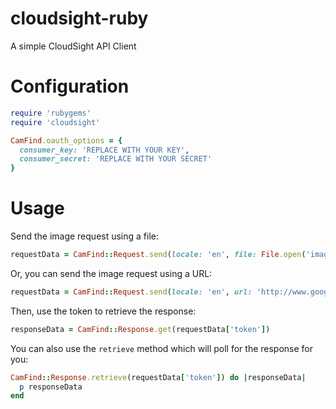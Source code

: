 cloudsight-ruby
===============

A simple CloudSight API Client

Configuration
=============

```ruby
require 'rubygems'
require 'cloudsight'

CamFind.oauth_options = {
  consumer_key: 'REPLACE WITH YOUR KEY',
  consumer_secret: 'REPLACE WITH YOUR SECRET'
}
```

Usage
=====

Send the image request using a file:

```ruby
requestData = CamFind::Request.send(locale: 'en', file: File.open('image.jpg'))
```

Or, you can send the image request using a URL:

```ruby
requestData = CamFind::Request.send(locale: 'en', url: 'http://www.google.com/images/srpr/logo11w.png')
```

Then, use the token to retrieve the response:

```ruby
responseData = CamFind::Response.get(requestData['token'])
```

You can also use the `retrieve` method which will poll for the response for you:

```ruby
CamFind::Response.retrieve(requestData['token']) do |responseData|
  p responseData
end
```
